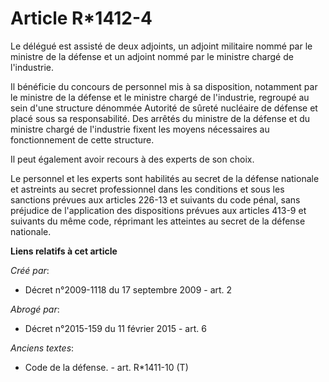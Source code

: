 # Article R*1412-4

Le délégué est assisté de deux adjoints, un adjoint militaire nommé par le ministre de la défense et un adjoint nommé par le
ministre chargé de l'industrie. 

Il bénéficie du concours de personnel mis à sa disposition, notamment par le ministre de la défense et le ministre chargé de
l'industrie, regroupé au sein d'une structure dénommée Autorité de sûreté nucléaire de défense et placé sous sa
responsabilité. Des arrêtés du ministre de la défense et du ministre chargé de l'industrie fixent les moyens nécessaires au
fonctionnement de cette structure. 

Il peut également avoir recours à des experts de son choix. 

Le personnel et les experts sont habilités au secret de la défense nationale et astreints au secret professionnel dans les
conditions et sous les sanctions prévues aux articles 226-13 et suivants du code pénal, sans préjudice de l'application des
dispositions prévues aux articles 413-9 et suivants du même code, réprimant les atteintes au secret de la défense nationale.

**Liens relatifs à cet article**

_Créé par_:

  - Décret n°2009-1118 du 17 septembre 2009 - art. 2

_Abrogé par_:

  - Décret n°2015-159 du 11 février 2015 - art. 6

_Anciens textes_:

  - Code de la défense. - art. R*1411-10 (T)
